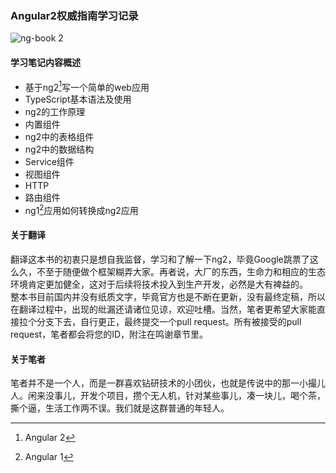 ### Angular2权威指南学习记录

![ng-book 2](http://ww3.sinaimg.cn/mw1024/7045568dgw1f0go4jl5mgj20kr0qs4af.jpg)

#### 学习笔记内容概述
* 基于ng2[^1]写一个简单的web应用
* TypeScript基本语法及使用
* ng2的工作原理
* 内置组件
* ng2中的表格组件
* ng2中的数据结构
* Service组件
* 视图组件
* HTTP
* 路由组件
* ng1[^2]应用如何转换成ng2应用

#### 关于翻译  
翻译这本书的初衷只是想自我监督，学习和了解一下ng2，毕竟Google跳票了这么久，不至于随便做个框架糊弄大家。再者说，大厂的东西，生命力和相应的生态环境肯定更加健全，这对于后续将技术投入到生产开发，必然是大有裨益的。  
整本书目前国内并没有纸质文字，毕竟官方也是不断在更新，没有最终定稿，所以在翻译过程中，出现的纰漏还请诸位见谅，欢迎吐槽。当然，笔者更希望大家能直接拉个分支下去，自行更正，最终提交一个pull request。所有被接受的pull request，笔者都会将您的ID，附注在鸣谢章节里。

#### 关于笔者
笔者并不是一个人，而是一群喜欢钻研技术的小团伙，也就是传说中的那一小撮儿人。闲来没事儿，开发个项目，攒个无人机，针对某些事儿，凑一块儿，喝个茶，撕个逼，生活工作两不误。我们就是这群普通的年轻人。


[^1]:Angular 2
[^2]:Angular 1
